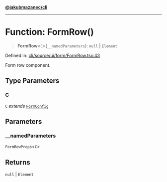 [**@jakubmazanec/cli**](../README.md)

---

# Function: FormRow()

> **FormRow**\<`C`\>(`__namedParameters`): `null` \| `Element`

Defined in:
[cli/source/ui/form/FormRow.tsx:43](https://github.com/jakubmazanec/tools/blob/acfa246dbb1035f65efb7fa114167a3cbefca108/packages/cli/source/ui/form/FormRow.tsx#L43)

Form row component.

## Type Parameters

### C

`C` _extends_ [`FormConfig`](../type-aliases/FormConfig.md)

## Parameters

### \_\_namedParameters

`FormRowProps`\<`C`\>

## Returns

`null` \| `Element`
